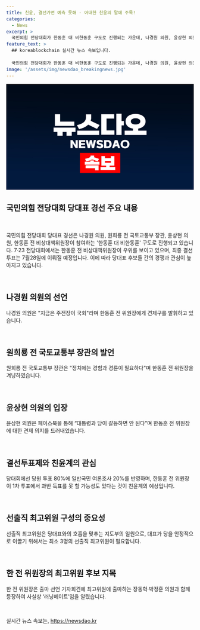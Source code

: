 ```yaml
---
title: 친윤, 결선가면 예측 못해 - 어대한 친윤의 말에 주목!
categories:
  - News
excerpt: >
  국민의힘 전당대회가 한동훈 대 비한동훈 구도로 진행되는 가운데, 나경원 의원, 윤상현 의원, 원희룡 전 장관이 비한 연대를 형성할 가능성이 주목받고 있다. 이에 따라 합종연횡 가능성도 언급되고 있으며, 한동훈 전 비상대책위원장을 견제하는 입장을 내세우고 있는 후보들의 전략과 친윤석열계의 관심사도 살펴보고 있다. 전당대회의 결선투표제, 선출직 최고위원 구성 등도 주목을 받고 있으며, 한 전 위원장이 출마 선언 기자회견에서 최고위원 후보 및 러닝메이트를 공개했다는 점도 강조되고 있다.
feature_text: >
  ## koreablockchain 실시간 뉴스 속보입니다.

  국민의힘 전당대회가 한동훈 대 비한동훈 구도로 진행되는 가운데, 나경원 의원, 윤상현 의원, 원희룡 전 장관이 비한 연대를 형성할 가능성이 주목받고 있다. 이에 따라 합종연횡 가능성도 언급되고 있으며, 한동훈 전 비상대책위원장을 견제하는 입장을 내세우고 있는 후보들의 전략과 친윤석열계의 관심사도 살펴보고 있다. 전당대회의 결선투표제, 선출직 최고위원 구성 등도 주목을 받고 있으며, 한 전 위원장이 출마 선언 기자회견에서 최고위원 후보 및 러닝메이트를 공개했다는 점도 강조되고 있다.
image: '/assets/img/newsdao_breakingnews.jpg'
---
```


<p><img src="/assets/img/newsdao_breakingnews.jpg" alt="koreablockchain 속보" /></p>

<h2 data-ke-size="size26">국민의힘 전당대회 당대표 경선 주요 내용</h2>

<p data-ke-size="size16">&nbsp;</p>

<p>국민의힘 전당대회 당대표 경선은 나경원 의원, 원희룡 전 국토교통부 장관, 윤상현 의원, 한동훈 전 비상대책위원장이 참여하는 '한동훈 대 비한동훈' 구도로 진행되고 있습니다. 7·23 전당대회에서는 한동훈 전 비상대책위원장이 우위를 보이고 있으며, 최종 결선 투표는 7월28일에 이뤄질 예정입니다. 이에 따라 당대표 후보들 간의 경쟁과 관심이 높아지고 있습니다.</p>

<p data-ke-size="size16">&nbsp;</p>

<h2 data-ke-size="size24">나경원 의원의 선언</h2>

<p data-ke-size="size16">나경원 의원은 "지금은 주전장이 국회"라며 한동훈 전 위원장에게 견제구를 발휘하고 있습니다.</p>

<p data-ke-size="size16">&nbsp;</p>

<h2 data-ke-size="size24">원희룡 전 국토교통부 장관의 발언</h2>

<p data-ke-size="size16">원희룡 전 국토교통부 장관은 "정치에는 경험과 경륜이 필요하다"며 한동훈 전 위원장을 겨냥하였습니다.</p>

<p data-ke-size="size16">&nbsp;</p>

<h2 data-ke-size="size24">윤상현 의원의 입장</h2>

<p data-ke-size="size16">윤상현 의원은 페이스북을 통해 “대통령과 당이 갈등하면 안 된다”며 한동훈 전 위원장에 대한 견제 의지를 드러내었습니다.</p>

<p data-ke-size="size16">&nbsp;</p>

<h2 data-ke-size="size24">결선투표제와 친윤계의 관심</h2>

<p data-ke-size="size16">당대회에선 당원 투표 80%에 일반국민 여론조사 20%를 반영하며, 한동훈 전 위원장이 1차 투표에서 과반 득표를 못 할 가능성도 있다는 것이 친윤계의 예상입니다.</p>

<p data-ke-size="size16">&nbsp;</p>

<h2 data-ke-size="size24">선출직 최고위원 구성의 중요성</h2>

<p data-ke-size="size16">선출직 최고위원은 당대표와의 호흡을 맞추는 지도부의 일원으로, 대표가 당을 안정적으로 이끌기 위해서는 최소 3명의 선출직 최고위원이 필요합니다.</p>

<p data-ke-size="size16">&nbsp;</p>

<h2 data-ke-size="size24">한 전 위원장의 최고위원 후보 지목</h2>

<p data-ke-size="size16">한 전 위원장은 출마 선언 기자회견에 최고위원에 출마하는 장동혁·박정훈 의원과 함께 등장하여 사실상 ‘러닝메이트’임을 알렸습니다.</p>

<p data-ke-size="size16">&nbsp;</p>
실시간 뉴스 속보는, <a href="https://newsdao.kr" rel="dofollow">https://newsdao.kr</a>


